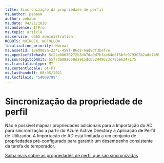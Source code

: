 ```yaml
---
title: Sincronização da propriedade de perfil
ms.author: pebaum
author: pebaum
ms.date: 04/21/2020
ms.audience: ITPro
ms.topic: article
ms.service: o365-administration
ROBOTS: NOINDEX, NOFOLLOW
localization_priority: Normal
ms.assetid: 17e9882a-2341-459f-86d8-6ad8df3bef7e
ms.openlocfilehash: 5c22e08676272b3db7da0d7bfab64e6f5bfc979303b2a8e74958cd24c7007443
ms.sourcegitcommit: b5f7da89a650d2915dc652449623c78be6247175
ms.translationtype: MT
ms.contentlocale: pt-PT
ms.lasthandoff: 08/05/2021
ms.locfileid: "54009799"
---
```

# <a name="profile-property-synchronization"></a>Sincronização da propriedade de perfil

Não é possível mapear propriedades adicionais para a Importação do AD para sincronização a partir do Azure Active Directory a Aplicação de Perfil de Utilizador. A Importação de AD está limitada a um conjunto de propriedades pré-configurado para garantir um desempenho consistente da tarefa de temporador.
  
[Saiba mais sobre as propriedades de perfil que são sincronizadas](https://go.microsoft.com/fwlink/?linkid=875671)
  

